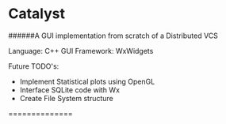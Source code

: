Catalyst
============

######A GUI implementation from scratch of a Distributed VCS

Language: C++
GUI Framework: WxWidgets

Future TODO's:
- Implement Statistical plots using OpenGL
- Interface SQLite code with Wx
- Create File System structure

==============


